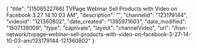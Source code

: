 {
    "title": "[1508522766] TVPage Webinar  Sell Products with Video on Facebook 3 27 14 10 03 AM",
    "description": "",
    "channelid": "123179144",
    "videoid": "121360802",
    "date_created": "1395971603",
    "date_modified": "1507139009",
    "type": "captivate",
    "layout": "channelVideo",
    "url": "\/hsn-network\/tvpage-webinar-sell-products-with-video-on-facebook-3-27-14-10-03-am\/123179144-121360802"
}